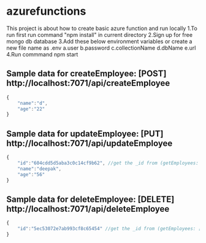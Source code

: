 # azurefunctions

This project is about how to create basic azure function and run locally
1.To run first run command "npm install" in current directory
2.Sign up for free mongo db database
3.Add these below environment variables or create a new file name as .env
  a.user
  b.password
  c.collectionName
  d.dbName
  e.url
4.Run commmand npm start


## Sample data for createEmployee: [POST] http://localhost:7071/api/createEmployee
``` javascript
{
	"name":"d",
	"age":"22"
}
```

## Sample data for updateEmployee: [PUT] http://localhost:7071/api/updateEmployee
``` javascript
{
	"id":"604cdd5d5aba3c0c14cf9b62", //get the _id from (getEmployees: [GET] http://localhost:7071/api/getEmployees)
	"name":"deepak",
	"age":"56"
}
```

## Sample data for deleteEmployee: [DELETE] http://localhost:7071/api/deleteEmployee
``` javascript
{
	"id":"5ec53072e7ab993cf8c65454" //get the _id from (getEmployees: [GET] http://localhost:7071/api/getEmployees)
}
```